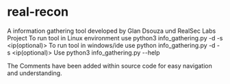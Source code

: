 # real-recon
A information gathering tool developed by Glan Dsouza und RealSec Labs Project
To run tool in Linux environment use python3 info_gathering.py -d <domain> -s <ip(optional)>
To run tool in windows/ide use python info_gathering.py -d <domain> -s <ip(optional)>
Use python3 info_gathering.py --help 

The Comments have been added within source code for easy navigation and understanding.
